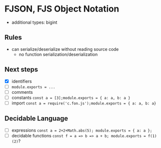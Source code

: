# FJSON, FJS Object Notation

- additional types: bigint

## Rules

- can serialize/deserialize without reading source code
  - no function serialization/deserialization

## Next steps

- [x] identifiers
- [ ] `module.exports = ...` 
- [ ] comments
- [ ] constants `const a = [3];module.exports = { a: a, b: a }`
- [ ] import `const a = require('c.fon.js');module.exports = { a: a, b: a}`

## Decidable Language
  
- [ ] expressions `const a = 2+2+Math.abs(5); module.exports = { a: a };`
- [ ] decidable functions `const f = a => b => a + b; module.exports = f(1)(2)`?
